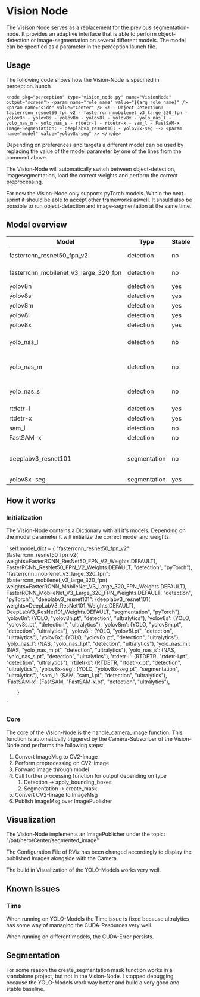 # Vision Node

The Visison Node serves as a replacement for the previous segmentation-node.
It provides an adaptive interface that is able to perform object-detection or image-segmentation
on several different models. The model can be specified as a parameter in the perception.launch file.

## Usage

The following code shows how the Vision-Node is specified in perception.launch

`
<node pkg="perception" type="vision_node.py" name="VisionNode" output="screen">
    <param name="role_name" value="$(arg role_name)" />
    <param name="side" value="Center" />
     <!--
      Object-Detection:
      - fasterrcnn_resnet50_fpn_v2
      - fasterrcnn_mobilenet_v3_large_320_fpn
      - yolov8n
      - yolov8s
      - yolov8m
      - yolov8l
      - yolov8x
      - yolo_nas_l
      - yolo_nas_m
      - yolo_nas_s
      - rtdetr-l
      - rtdetr-x
      - sam_l
      - FastSAM-x
      Image-Segmentation:
      - deeplabv3_resnet101
      - yolov8x-seg
      -->
    <param name="model" value="yolov8x-seg" />
  </node>
`

Depending on preferences and targets a different model can be used by replacing the value of the model parameter
by one of the lines from the comment above.

The Vision-Node will automatically switch between object-detection, imagesegmentation, load the correct weights and perform the correct preprocessing.

For now the Vision-Node only supports pyTorch models. Within the next sprint it should be able to
accept other frameworks aswell. It should also be possible to run object-detection and image-segmentation at the same time.

## Model overview

| Model                                 | Type         | Stable | Comments                              |
|---------------------------------------|--------------|--------|---------------------------------------|
| fasterrcnn_resnet50_fpn_v2            | detection    | no     | CUDA-Problems                         |
| fasterrcnn_mobilenet_v3_large_320_fpn | detection    | no     | CUDA-Problems                         |
| yolov8n                               | detection    | yes    |                                       |
| yolov8s                               | detection    | yes    |                                       |
| yolov8m                               | detection    | yes    |                                       |
| yolov8l                               | detection    | yes    |                                       |
| yolov8x                               | detection    | yes    |                                       |
| yolo_nas_l                            | detection    | no     | Missing super_gradients package error |
| yolo_nas_m                            | detection    | no     | Missing super_gradients package error |
| yolo_nas_s                            | detection    | no     | Missing super_gradients package error |
| rtdetr-l                              | detection    | yes    |                                       |
| rtdetr-x                              | detection    | yes    |                                       |
| sam_l                                 | detection    | no     | Ultralytics Error                     |
| FastSAM-x                             | detection    | no     | CUDA Problems                         |
| deeplabv3_resnet101                   | segmentation | no     | CUDA Problems, Segmentation Problems  |
| yolov8x-seg                           | segmentation | yes    |                                       |

## How it works

### Initialization

The Vision-Node contains a Dictionary with all it's models. Depending on the model parameter it will initialize the correct model and weights.

`
self.model_dict = {
            "fasterrcnn_resnet50_fpn_v2":
            (fasterrcnn_resnet50_fpn_v2(
                weights=FasterRCNN_ResNet50_FPN_V2_Weights.DEFAULT),
                FasterRCNN_ResNet50_FPN_V2_Weights.DEFAULT,
                "detection",
                "pyTorch"),
            "fasterrcnn_mobilenet_v3_large_320_fpn":
            (fasterrcnn_mobilenet_v3_large_320_fpn(
                weights=FasterRCNN_MobileNet_V3_Large_320_FPN_Weights.DEFAULT),
                FasterRCNN_MobileNet_V3_Large_320_FPN_Weights.DEFAULT,
                "detection",
                "pyTorch"),
            "deeplabv3_resnet101":
            (deeplabv3_resnet101(
                weights=DeepLabV3_ResNet101_Weights.DEFAULT),
                DeepLabV3_ResNet101_Weights.DEFAULT,
                "segmentation",
                "pyTorch"),
            'yolov8n': (YOLO, "yolov8n.pt", "detection", "ultralytics"),
            'yolov8s': (YOLO, "yolov8s.pt", "detection", "ultralytics"),
            'yolov8m': (YOLO, "yolov8m.pt", "detection", "ultralytics"),
            'yolov8l': (YOLO, "yolov8l.pt", "detection", "ultralytics"),
            'yolov8x': (YOLO, "yolov8x.pt", "detection", "ultralytics"),
            'yolo_nas_l': (NAS, "yolo_nas_l.pt", "detection", "ultralytics"),
            'yolo_nas_m': (NAS, "yolo_nas_m.pt", "detection", "ultralytics"),
            'yolo_nas_s': (NAS, "yolo_nas_s.pt", "detection", "ultralytics"),
            'rtdetr-l': (RTDETR, "rtdetr-l.pt", "detection", "ultralytics"),
            'rtdetr-x': (RTDETR, "rtdetr-x.pt", "detection", "ultralytics"),
            'yolov8x-seg': (YOLO, "yolov8x-seg.pt", "segmentation", "ultralytics"),
            'sam_l': (SAM, "sam_l.pt", "detection", "ultralytics"),
            'FastSAM-x': (FastSAM, "FastSAM-x.pt", "detection", "ultralytics"),

        }
`

### Core

The core of the Vision-Node is the handle_camera_image function.
This function is automatically triggered by the Camera-Subscriber of the Vision-Node and performs the following steps:

1. Convert ImageMsg to CV2-Image
2. Perform preprocessing on CV2-Image
3. Forward image through model
4. Call further processing function for output depending on type
   1. Detection -> apply_bounding_boxes
   2. Segmentation -> create_mask
5. Convert CV2-Image to ImageMsg
6. Publish ImageMsg over ImagePublisher

## Visualization

The Vision-Node implements an ImagePublisher under the topic: "/paf/hero/Center/segmented_image"

The Configuration File of RViz has been changed accordingly to display the published images alongside with the Camera.

The build in Visualization of the YOLO-Models works very well.

## Known Issues

### Time

When running on YOLO-Models the Time issue is fixed because ultralytics has some way of managing the CUDA-Resources very well.

When running on different models, the CUDA-Error persists.

## Segmentation

For some reason the create_segmentation mask function works in a standalone project, but not in the Vision-Node.
I stopped debugging, because the YOLO-Models work way better and build a very good and stable baseline.
